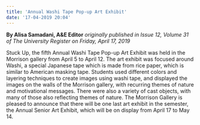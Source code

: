 ```yaml
---
title: 'Annual Washi Tape Pop-up Art Exhibit'
date: '17-04-2019 20:04'
---
```


**By Alisa Samadani, A&E Editor** _originally published in Issue 12, Volume 31 of The University Register on Friday, April 17, 2019_

Stuck Up, the fifth Annual Washi Tape Pop-up Art Exhibit was held in the Morrison gallery from April 5 to April 12. The art exhibit was focused around Washi, a special Japanese tape which is made from rice paper, which is similar to American masking tape. Students used different colors and layering techniques to create images using washi tape, and displayed the images on the walls of the Morrison gallery, with recurring themes of nature and motivational messages. There were also a variety of cast objects, with many of those also reflecting themes of nature. 
The Morrison Gallery is pleased to announce that there will be one last art exhibit in the semester, the Annual Senior Art Exhibit, which will be on display from April 17 to May 14.
